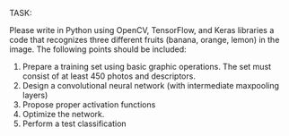 TASK:

Please write in Python using OpenCV, TensorFlow, and Keras libraries a code that recognizes three different fruits (banana, orange, lemon) in the image. The following points should be included:
1. Prepare a training set using basic graphic operations. The set must consist of at least 450 photos and descriptors.
2. Design a convolutional neural network (with intermediate maxpooling layers)
3. Propose proper activation functions
4. Optimize the network. 
5. Perform a test classification
